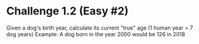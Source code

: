 # Challenge 1.2 (Easy #2)

Given a dog's birth year, calculate its current "true" age (1 human year = 7 dog years)
Example: A dog born in the year 2000 would be 126 in 2018
